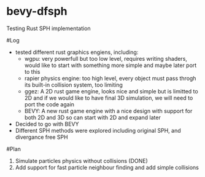 
# bevy-dfsph
Testing Rust SPH implementation

#Log
- tested different rust graphics engiens, including:
	- wgpu: very powerfull but too low level, requires writing shaders, would like to start with something more simple and maybe later port to this
	- rapier physics engine: too high level, every object must pass throgh its built-in collision system, too limiting
	- ggez: A 2D rust game engine, looks nice and simple but is limitted to 2D and if we would like to have final 3D simulation, we will need to port the code again
	- BEVY: A new rust game engine with a nice design with support for both 2D and 3D so can start with 2D and expand later
- Decided to go with BEVY
- Different SPH methods were explored including original SPH, and divergance free SPH

#Plan
1. Simulate particles physics without collisions (DONE)
1. Add support for fast particle neighbour finding and add simple collisions

